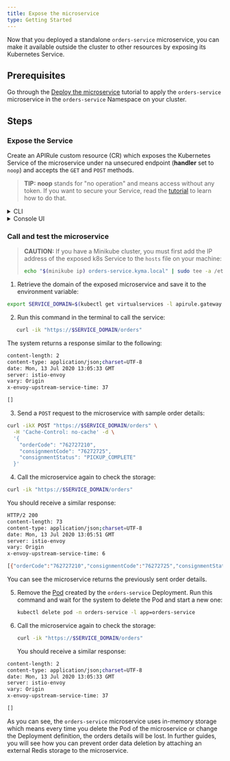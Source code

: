 ```yaml
---
title: Expose the microservice
type: Getting Started
---
```


Now that you deployed a standalone `orders-service` microservice, you can make it available outside the cluster to other resources by exposing its Kubernetes Service.

## Prerequisites

Go through the [Deploy the microservice](/#tutorials-deploy-microservice) tutorial to apply the `orders-service` microservice in the `orders-service` Namespace on your cluster.

## Steps

### Expose the Service

Create an APIRule custom resource (CR) which exposes the Kubernetes Service of the microservice under na unsecured endpoint (**handler** set to `noop`) and accepts the `GET` and `POST` methods.

>**TIP:** **noop** stands for "no operation" and means access without any token. If you want to secure your Service, read the [tutorial](/components/api-gateway/#tutorials-expose-and-secure-a-service) to learn how to do that.

<div tabs name="steps" group="expose-microservice">
  <details>
  <summary label="cli">
  CLI
  </summary>

1. Open the terminal window and apply the APIRule CR:

```bash
cat <<EOF | kubectl apply -f -
apiVersion: gateway.kyma-project.io/v1alpha1
kind: APIRule
metadata:
  name: orders-service
  namespace: orders-service
  labels:
    app: orders-service
    example: orders-service
spec:
  service:
    host: orders-service
    name: orders-service
    port: 80
  gateway: kyma-gateway.kyma-system.svc.cluster.local
  rules:
    - path: /.*
      methods: ["GET","POST"]
      accessStrategies:
        - handler: noop
      mutators: []
EOF
```
2. Check if the API Rule was created successfully and has the `OK` status:

   ```bash
   kubectl get apirules orders-service -n orders-service -o=jsonpath='{.status.APIRuleStatus.code}'
   ```

</details>
<details>
<summary label="console-ui">
Console UI
</summary>

>**TIP:** You can expose a Service or Function with an API Rule from different views in the Console UI. This tutorial shows how to do that from the generic **API Rules** view.

1. Select the `orders-service` Namespace from the drop-down list in the top navigation panel.

2. Navigate to the **Configuration** section in the left navigation panel, go to the **API Rules** view, and select **Create API Rule**.

3. In the **General settings** section:

    - Enter `orders-service` as the API Rule's **Name**.

    >**NOTE:** The APIRule CR can have a different name than the Service, but it is recommended that all related resources share a common name.

    - Enter `orders-service` as **Hostname** to indicate the host on which you want to expose your Service.

    - Select `orders-service (port: 80)` from the drop-down list in the **Service** column to indicate the Service name for which you want to create the API Rule.

4. In the **Access strategies** section, leave only the `GET` and `POST` methods marked and the `noop` handler selected. This way you will be able to send the orders to a service and retrieve orders from it without any token.

5. Select **Create** to confirm the changes.

    The message appears on the screen confirming the changes were saved.

6. In the API Rule's details view that opens up automatically, check if the API Rule status is `OK`. See if you can access the Service by selecting the HTTPS link under **Host** and adding the `/orders` endpoint at the end of the link.

**NOTE:** For the whole list of endpoints available in the service, see its [OpenAPI specification](./assets/orders-service-openapi.yaml).

</details>
</div>

### Call and test the microservice

> **CAUTION:** If you have a Minikube cluster, you must first add the IP address of the exposed k8s Service to the `hosts` file on your machine:
>
>  ```bash
>  echo "$(minikube ip) orders-service.kyma.local" | sudo tee -a /etc/hosts
>  ```

1. Retrieve the domain of the exposed microservice and save it to the environment variable:

```bash
export SERVICE_DOMAIN=$(kubectl get virtualservices -l apirule.gateway.kyma-project.io/v1alpha1=orders-service.orders-service -n orders-service -o=jsonpath='{.items[*].spec.hosts[0]}')
```

2. Run this command in the terminal to call the service:

```bash
   curl -ik "https://$SERVICE_DOMAIN/orders"
```

The system returns a response similar to the following:

```bash
content-length: 2
content-type: application/json;charset=UTF-8
date: Mon, 13 Jul 2020 13:05:33 GMT
server: istio-envoy
vary: Origin
x-envoy-upstream-service-time: 37

[]
```

3. Send a `POST` request to the microservice with sample order details:

```bash
curl -ikX POST "https://$SERVICE_DOMAIN/orders" \
  -H 'Cache-Control: no-cache' -d \
  '{
    "orderCode": "762727210",
    "consignmentCode": "76272725",
    "consignmentStatus": "PICKUP_COMPLETE"
  }'
```

4. Call the microservice again to check the storage:

```bash
curl -ik "https://$SERVICE_DOMAIN/orders"
```

You should receive a similar response:

```bash
HTTP/2 200
content-length: 73
content-type: application/json;charset=UTF-8
date: Mon, 13 Jul 2020 13:05:51 GMT
server: istio-envoy
vary: Origin
x-envoy-upstream-service-time: 6

[{"orderCode":"762727210","consignmentCode":"76272725","consignmentStatus":"PICKUP_COMPLETE"}]
```

 You can see the microservice returns the previously sent order details.

5. Remove the [Pod](https://kubernetes.io/docs/concepts/workloads/pods/) created by the `orders-service` Deployment. Run this command and wait for the system to delete the Pod and start a new one:

   ```bash
   kubectl delete pod -n orders-service -l app=orders-service
   ```

6. Call the microservice again to check the storage:

   ```bash
   curl -ik "https://$SERVICE_DOMAIN/orders"
   ```
   You should receive a similar response:

  ```bash
  content-length: 2
  content-type: application/json;charset=UTF-8
  date: Mon, 13 Jul 2020 13:05:33 GMT
  server: istio-envoy
  vary: Origin
  x-envoy-upstream-service-time: 37

  []
  ```

  As you can see, the `orders-service` microservice uses in-memory storage which means every time you delete the Pod of the microservice or change the Deployment definition, the orders details will be lost. In further guides, you will see how you can prevent order data deletion by attaching an external Redis storage to the microservice.
